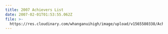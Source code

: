 ```yaml
---
title: 2007 Achievers List
date: 2007-02-01T01:53:55.062Z
file: >-
  https://res.cloudinary.com/whanganuihigh/image/upload/v1565580338/Achievers/2007_ACHIEVERS_LIST.pdf
---
```


